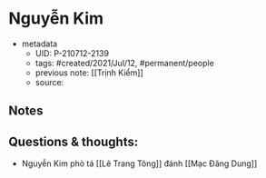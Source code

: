 ---
---

# Nguyễn Kim

- metadata
	- UID: P-210712-2139
	- tags: #created/2021/Jul/12, #permanent/people 
	- previous note: [[Trịnh Kiểm]]
	- source: 

## Notes


## Questions & thoughts:
- Nguyễn Kim phò tá [[Lê Trang Tông]] đánh [[Mạc Đăng Dung]]
